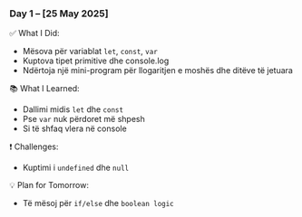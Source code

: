 ### Day 1 – [25 May 2025]

✅ What I Did:

- Mësova për variablat `let`, `const`, `var`
- Kuptova tipet primitive dhe console.log
- Ndërtoja një mini-program për llogaritjen e moshës dhe ditëve të jetuara

📚 What I Learned:

- Dallimi midis `let` dhe `const`
- Pse `var` nuk përdoret më shpesh
- Si të shfaq vlera në console

❗ Challenges:

- Kuptimi i `undefined` dhe `null`

💡 Plan for Tomorrow:

- Të mësoj për `if/else` dhe `boolean logic`
